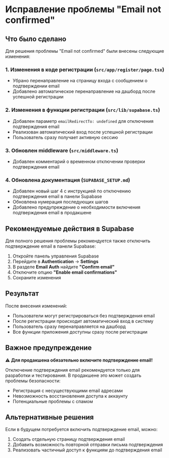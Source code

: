 # Исправление проблемы "Email not confirmed"

## Что было сделано

Для решения проблемы "Email not confirmed" были внесены следующие изменения:

### 1. Изменения в коде регистрации (`src/app/register/page.tsx`)
- Убрано перенаправление на страницу входа с сообщением о подтверждении email
- Добавлено автоматическое перенаправление на дашборд после успешной регистрации

### 2. Изменения в функции регистрации (`src/lib/supabase.ts`)
- Добавлен параметр `emailRedirectTo: undefined` для отключения подтверждения email
- Реализован автоматический вход после успешной регистрации
- Пользователь сразу получает активную сессию

### 3. Обновлен middleware (`src/middleware.ts`)
- Добавлен комментарий о временном отключении проверки подтверждения email

### 4. Обновлена документация (`SUPABASE_SETUP.md`)
- Добавлен новый шаг 4 с инструкцией по отключению подтверждения email в панели Supabase
- Обновлена нумерация последующих шагов
- Добавлено предупреждение о необходимости включения подтверждения email в продакшене

## Рекомендуемые действия в Supabase

Для полного решения проблемы рекомендуется также отключить подтверждение email в панели Supabase:

1. Откройте панель управления Supabase
2. Перейдите в **Authentication** → **Settings**
3. В разделе **Email Auth** найдите **"Confirm email"**
4. Отключите опцию **"Enable email confirmations"**
5. Сохраните изменения

## Результат

После внесения изменений:
- Пользователи могут регистрироваться без подтверждения email
- После регистрации происходит автоматический вход в систему
- Пользователь сразу перенаправляется на дашборд
- Все функции приложения доступны сразу после регистрации

## Важное предупреждение

⚠️ **Для продакшена обязательно включите подтверждение email!**

Отключение подтверждения email рекомендуется только для разработки и тестирования. В продакшене это может создать проблемы безопасности:
- Регистрация с несуществующими email адресами
- Невозможность восстановления доступа к аккаунту
- Потенциальные проблемы с спамом

## Альтернативные решения

Если в будущем потребуется включить подтверждение email, можно:
1. Создать отдельную страницу подтверждения email
2. Добавить возможность повторной отправки письма подтверждения
3. Реализовать частичный доступ к функциям до подтверждения email 